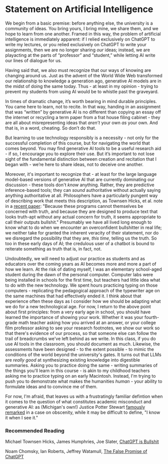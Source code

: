 # Statement on Artificial Intelligence 

We begin from a basic premise: before anything else, the university is a community of ideas. You bring yours, I bring mine, we share them, and we hope to learn from one another. Framed in this way, the problem of artificial intelligence is immediately apparent: if I relied exclusively on ChatGPT to write my lectures, or you relied exclusively on ChatGPT to write your assignments, then we are no longer sharing *our* ideas; instead, we are playacting at the parts of “professor” and “student,” while letting AI write our lines of dialogue for us.

Having said that, we also must recognize that our ways of knowing are changing around us. Just as the advent of the World Wide Web transformed our relationship to knowledge a generation ago, generative AI models are in the midst of doing the same today. Thus - at least in my opinion - trying to prevent my students from using AI would be to whistle past the graveyard.

In times of dramatic change, it’s worth bearing in mind durable principles. You came here to learn, not to recite. In that way, handing in an assignment that was “written” by generative AI is no different than copying an essay off the internet or recycling a term paper from a frat house filing cabinet - they are all about misrepresenting ideas that *aren’t* your own *as* your own. And that is, in a word, cheating. So don’t do that.

But learning to use technology responsibly is a necessity -  not only for the successful completion of this course, but for navigating the world that comes beyond.  You may find generative AI tools to be a useful research aid - if so, I encourage you to explore their use. But it’s important to not lose sight of the fundamental distinction between creation and recitation that I began with - we’re here to share ideas, not to deceive one another. 

Moreover, it's important to recognize that - at least for the large language model-based versions of generative AI that are currently dominating our discussion - these tools don't *know* anything. Rather, they are predictive inference-based tools; they can *sound* authoritative without actually saying anything authoritative at all. Philosophers have a particularly pungent way of describing work that meets this description, as Townsen Hicks, et al. note in a [recent paper](https://link.springer.com/article/10.1007/s10676-024-09775-5): "Because these programs cannot themselves be concerned with truth, and because they are designed to produce text that looks truth-apt without any actual concern for truth, it seems appropriate to call their outputs bullshit." Presumably we have all lived long enough to know what to do when we encounter an overconfident bullshitter in real life; we neither take for granted the inherent veracity of their statement, nor do we disregard the possibility that they are, *this time*, telling us the truth. So too in these early days of AI; the credulous user of a chatbot is bound to reiterate something as truth that is, in fact, not.

Undoubtedly, we will need to adjust our practice as students and as educators over the coming years as AI becomes more and more a part of how we learn. At the risk of dating myself, I was an elementary school-aged student during the dawn of the personal computer. Computer labs were being installed in schools for the first time, but teachers had little idea what to do with the new technology. We spent hours practicing typing on those computers - replicating the pedagogical approach of the typewriter age on the same machines that had effectively ended it. I think about that experience often these days as I consider how we should be adapting what we do for a new technological age. For now, I return to the above point about first principles: from a very early age in school, you should have learned the importance of showing your work. Whether it was your fourth-grade math teacher asking how you arrived at an answer, or your college film professor asking to see your research footnotes, we show our work so that there's evidence of our process, so that someone else can follow the trail of breadcrumbs we've left behind as we write. In this class, if you do use AI tools in the classroom, you should document as much. Likewise, the assessments have been designed - to the extent possible - to mimic the conditions of the world beyond the university's gates. It turns out that LLMs are *really good* at synthesizing existing knowledge into digestible summaries. Asking you to practice doing the same - writing summaries of the things you'll learn in this course - is akin to my childhood teachers asking me to practice typing on an early Macintosh. Instead, I'm trying to push you to demonstrate what makes the humanities *human* - your ability to formulate ideas and to convince me of them.

For now, I'm afraid, that leaves us with a frustratingly familiar defintion when it comes to the question of what constitutes academic misconduct and generative AI: as (Michigan's own!) Justice Potter Stewart [famously remarked](https://www.oyez.org/justices/potter_stewart#:~:text=In%20one%20of%20his%20more,Court%20in%20July%20of%201981.) in a case on obscenity, while it may be difficult to define, "I know it when I see it."

### Recommended Reading

Michael Townsen Hicks, James Humphries, Joe Slater, [ChatGPT is Bullshit](https://link.springer.com/article/10.1007/s10676-024-09775-5)

Noam Chomsky, Ian Roberts, Jeffrey Watamull, [The False Promise of ChatGPT](https://www.nytimes.com/2023/03/08/opinion/noam-chomsky-chatgpt-ai.html)


